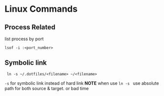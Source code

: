 # Linux Commands

## Process Related

list process by port

`lsof -i :<port_number>`


## Symbolic link

` ln -s ~/.dotfiles/<filename> ~/<filename>`

`-s` for symbolic link instead of hard link
**NOTE** when use `ln -s ` use absolute path for both source & target. or bad
time
